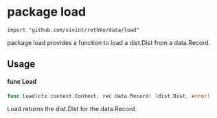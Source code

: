 # package load

`import "github.com/vivint/rothko/data/load"`

package load provides a function to load a dist.Dist from a data.Record.

## Usage

#### func  Load

```go
func Load(ctx context.Context, rec data.Record) (dist.Dist, error)
```
Load returns the dist.Dist for the data.Record.
